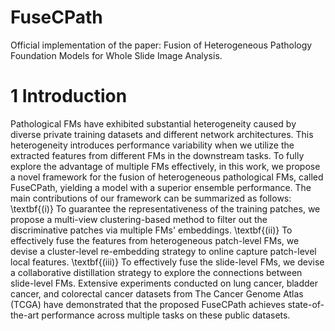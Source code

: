 # FuseCPath
Official implementation of the paper: Fusion of Heterogeneous Pathology Foundation Models for Whole Slide Image Analysis.

# 1 Introduction
Pathological FMs have exhibited substantial heterogeneity caused by diverse private training datasets and different network architectures. This heterogeneity introduces performance variability when we utilize the extracted features from different FMs in the downstream tasks. To fully explore the advantage of multiple FMs effectively, in this work, we propose a novel framework for the fusion of heterogeneous pathological FMs, called FuseCPath, yielding a model with a superior ensemble performance. The main contributions of our framework can be summarized as follows: \textbf{(i)} To guarantee the representativeness of the training patches, we propose a multi-view clustering-based method to filter out the discriminative patches via multiple FMs' embeddings. \textbf{(ii)} To effectively fuse the features from heterogeneous patch-level FMs, we devise a cluster-level re-embedding strategy to online capture patch-level local features. \textbf{(iii)} To effectively fuse the slide-level FMs, we devise a collaborative distillation strategy to explore the connections between slide-level FMs. Extensive experiments conducted on lung cancer, bladder cancer, and colorectal cancer datasets from The Cancer Genome Atlas (TCGA) have demonstrated that the proposed FuseCPath achieves state-of-the-art performance across multiple tasks on these public datasets.
